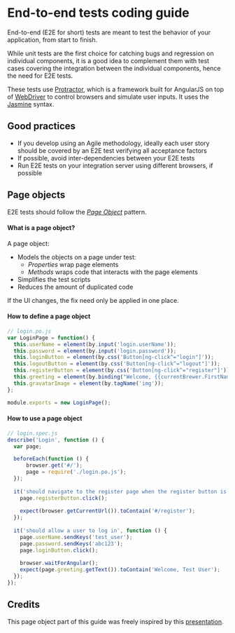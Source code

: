 # End-to-end tests coding guide

End-to-end (E2E for short) tests are meant to test the behavior of your application, from start to finish.

While unit tests are the first choice for catching bugs and regression on individual components, it is a good idea to
complement them with test cases covering the integration between the individual components, hence the need for E2E
tests.

These tests use [Protractor](https://github.com/angular/protractor), which is a framework built for AngularJS
on top of [WebDriver](https://code.google.com/p/selenium/wiki/GettingStarted) to control browsers and simulate user
inputs. It uses the [Jasmine](http://jasmine.github.io) syntax.

## Good practices

- If you develop using an Agile methodology, ideally each user story should be covered by an E2E test verifying all
  acceptance factors
- If possible, avoid inter-dependencies between your E2E tests
- Run E2E tests on your integration server using different browsers, if possible

## Page objects

E2E tests should follow the *[Page Object](https://code.google.com/p/selenium/wiki/PageObjects)* pattern.

#### What is a page object?

A page object:

- Models the objects on a page under test:
  * *Properties* wrap page elements
  * *Methods* wraps code that interacts with the page elements
- Simplifies the test scripts
- Reduces the amount of duplicated code

If the UI changes, the fix need only be applied in one place.

#### How to define a page object

```js
// login.po.js
var LoginPage = function() {
  this.userName = element(by.input('login.userName'));
  this.password = element(by.input('login.password'));
  this.loginButton = element(by.css('Button[ng-click^="login"]'));
  this.logoutButton = element(by.css('Button[ng-click^="logout"]'));
  this.registerButton = element(by.css('Button[ng-click^="register"]'));
  this.greeting = element(by.binding("Welcome, {{currentBrewer.FirstName}}"));
  this.gravatarImage = element(by.tagName('img'));
};

module.exports = new LoginPage();
```

#### How to use a page object

```js
// login.spec.js
describe('Login', function () {
  var page;

  beforeEach(function () {
      browser.get('#/');
      page = require('./login.po.js');
  });
  
  it('should navigate to the register page when the register button is clicked', function () {
    page.registerButton.click();
    
    expect(browser.getCurrentUrl()).toContain('#/register');
  });
  
  it('should allow a user to log in', function () {
    page.userName.sendKeys('test_user');
    page.password.sendKeys('abc123');
    page.loginButton.click();
    
    browser.waitForAngular();
    expect(page.greeting.getText()).toContain('Welcome, Test User');
  });
});
```

## Credits

This page object part of this guide was freely inspired by this 
[presentation](https://docs.google.com/presentation/d/1B6manhG0zEXkC-H-tPo2vwU06JhL8w9-XCF9oehXzAQ).
